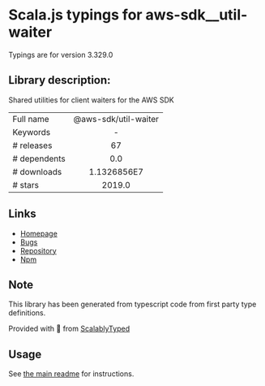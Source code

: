
# Scala.js typings for aws-sdk__util-waiter

Typings are for version 3.329.0

## Library description:
Shared utilities for client waiters for the AWS SDK

|                    |                 |
| ------------------ | :-------------: |
| Full name          | @aws-sdk/util-waiter |
| Keywords           | - |
| # releases         | 67 |
| # dependents       | 0.0 |
| # downloads        | 1.1326856E7 |
| # stars            | 2019.0 |

## Links
- [Homepage](https://github.com/aws/aws-sdk-js-v3/tree/main/packages/util-waiter)
- [Bugs](https://github.com/aws/aws-sdk-js-v3/issues)
- [Repository](https://github.com/aws/aws-sdk-js-v3)
- [Npm](https://www.npmjs.com/package/%40aws-sdk%2Futil-waiter)
    


## Note
This library has been generated from typescript code from first party type definitions.

Provided with :purple_heart: from [ScalablyTyped](https://github.com/oyvindberg/ScalablyTyped)

## Usage
See [the main readme](../../readme.md) for instructions.


